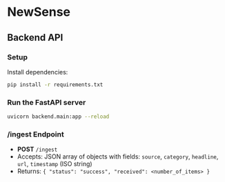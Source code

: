 # NewSense

## Backend API

### Setup

Install dependencies:
```bash
pip install -r requirements.txt
```

### Run the FastAPI server
```bash
uvicorn backend.main:app --reload
```

### /ingest Endpoint
- **POST** `/ingest`
- Accepts: JSON array of objects with fields: `source`, `category`, `headline`, `url`, `timestamp` (ISO string)
- Returns: `{ "status": "success", "received": <number_of_items> }`